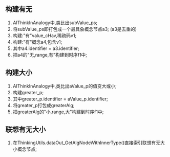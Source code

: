 ## 构建有无

1. AIThinkInAnalogy中,类比出subValue_ps;
2. 将subValue_ps即打包成一个最具象概念节点a3; (a3是去重的)
3. 构建:"有"value_cHav,稀疏码v1;
4. 构建:"有"概念a4,包含v1;
5. 其中a4.identifier = a3.identifier;
6. 把a4的"无,range,有"构建到时序f1中;


## 构建大小

1. AIThinkInAnalogy中,类比出aValue_p的值变大或小;
2. 构建greater_p;
3. 其中greater_p.identifier = aValue_p.identifier;
4. 将greater_p打包成greaterAlg;
6. 把greaterAlg的"小,range,大"构建到时序f1中;


## 联想有无大小

1. 在ThinkingUtils.dataOut_GetAlgNodeWithInnerType()直接索引联想有无大小概念节点;
